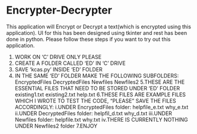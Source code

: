 # Encrypter-Decrypter
This application will Encrypt or Decrypt a text(which is encrypted using this application).
UI for this has been designed using tkinter and rest has been done in python.
Please follow these steps if you want to try out this application.

   1. WORK ON ‘C’ DRIVE ONLY PLEASE
   2. CREATE A FOLDER CALLED ‘ED’ IN ‘C’ DRIVE
   3. SAVE ‘kcas.py’ INSIDE ‘ED’ FOLDER
   4. IN THE SAME ‘ED’ FOLDER MAKE THE FOLLOWING SUBFOLDERS:
          EncryptedFiles
          DecryptedFiles
          Newfiles
          Newfiles2
    5.THESE ARE THE ESSENTIAL FILES THAT NEED TO BE STORED UNDER ‘ED’ FOLDER
          existing1.txt
          existing2.txt
          help.txt
    6.THESE FILES ARE EXAMPLE FILES WHICH I WROTE TO TEST THE CODE, “PLEASE” SAVE THE FILES ACCORDINGLY:
        i.UNDER EncryptedFiles folder:
            helpfile_e.txt
            why_e.txt
        ii.UNDER DecryptedFiles folder:
             helpfil_d.txt
             why_d.txt
        iii.UNDER Newfiles folder:
             helpfile.txt
             why.txt
        iv.THERE IS CURRENTLY NOTHING UNDER Newfiles2 folder
    7.ENJOY
